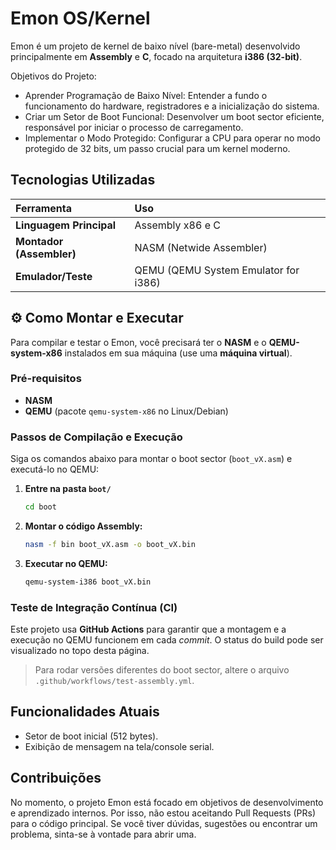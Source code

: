 # Emon OS/Kernel

Emon é um projeto de kernel de baixo nível (bare-metal) desenvolvido principalmente em **Assembly** e **C**, focado na arquitetura **i386 (32-bit)**.

Objetivos do Projeto:
* Aprender Programação de Baixo Nível: Entender a fundo o funcionamento do hardware, registradores e a inicialização do sistema.
* Criar um Setor de Boot Funcional: Desenvolver um boot sector eficiente, responsável por iniciar o processo de carregamento.
* Implementar o Modo Protegido: Configurar a CPU para operar no modo protegido de 32 bits, um passo crucial para um kernel moderno.

## Tecnologias Utilizadas

| Ferramenta | Uso |
| :--- | :--- |
| **Linguagem Principal** | Assembly x86 e C |
| **Montador (Assembler)** | NASM (Netwide Assembler) |
| **Emulador/Teste** | QEMU (QEMU System Emulator for i386) |

## ⚙️ Como Montar e Executar

Para compilar e testar o Emon, você precisará ter o **NASM** e o **QEMU-system-x86** instalados em sua máquina (use uma **máquina virtual**).

### Pré-requisitos

  * **NASM**
  * **QEMU** (pacote `qemu-system-x86` no Linux/Debian)

### Passos de Compilação e Execução

Siga os comandos abaixo para montar o boot sector (`boot_vX.asm`) e executá-lo no QEMU:

1.  **Entre na pasta `boot/`**

    ```bash
    cd boot
    ```

2.  **Montar o código Assembly:**

    ```bash
    nasm -f bin boot_vX.asm -o boot_vX.bin
    ```

3.  **Executar no QEMU:**

    ```bash
    qemu-system-i386 boot_vX.bin
    ```

### Teste de Integração Contínua (CI)

Este projeto usa **GitHub Actions** para garantir que a montagem e a execução no QEMU funcionem em cada *commit*. O status do build pode ser visualizado no topo desta página.

> Para rodar versões diferentes do boot sector, altere o arquivo `.github/workflows/test-assembly.yml`.

## Funcionalidades Atuais

  * Setor de boot inicial (512 bytes).
  * Exibição de mensagem na tela/console serial.

## Contribuições

No momento, o projeto Emon está focado em objetivos de desenvolvimento e aprendizado internos. Por isso, não estou aceitando Pull Requests (PRs) para o código principal. Se você tiver dúvidas, sugestões ou encontrar um problema, sinta-se à vontade para abrir uma.